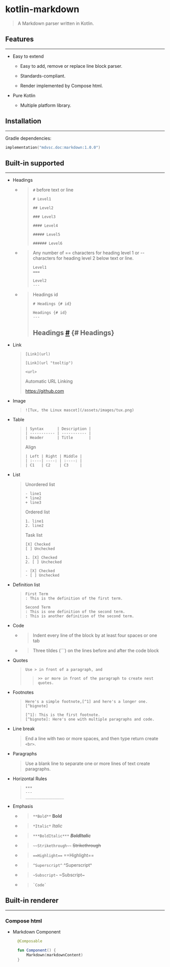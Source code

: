 # kotlin-markdown
> A Markdown parser written in Kotlin.

Features
---
---
- Easy to extend
  - Easy to add, remove or replace line block parser.
 
  - Standards-compliant.

  - Render implemented by Compose html.

- Pure Kotlin
  - Multiple platform library.
   
Installation
---
---
Gradle dependencies:
```kotlin
implementation("mdvsc.doc:markdown:1.0.0")
```
Built-in supported
---
---
- Headings
  - > `#` before text or line 
    > ```
    > # Level1
    > 
    > ## Level2
    > 
    > ### Level3
    > 
    > #### Level4
    > 
    > ##### Level5
    > 
    > ###### Level6
    > ```
  - > Any number of == characters for heading level 1 or -- characters for heading level 2 below text or line.
    > ```
    > Level1
    > ===
    > 
    > Level2
    > ---
    > ```
  - > Headings id
    > ```
    > # Headings {# id}
    > 
    > Headings {# id}
    > ---
    > ```
    > Headings [#](#Headings) {# Headings}
    > ---
- Link
  > ```
  > [Link](url)
  > 
  > [Link](url "tooltip")
  > 
  > <url>
  > ```
  > Automatic URL Linking
  > 
  > https://github.com
- Image
  > ```
  > ![Tux, the Linux mascot](/assets/images/tux.png)
  > ```
- Table
  > ```
  > | Syntax      | Description |
  > | ----------- | ----------- |
  > | Header      | Title       |
  > ```
  > Align
  > ```
  > | Left | Right | Middle |
  > | :----| ----: | :----: |
  > | C1   | C2    | C3     |
  > ```
- List
  > Unordered list
  > ```
  > - line1
  > * line2
  > + line3
  > ```
  > Ordered list
  > ```
  > 1. line1
  > 2. line2
  > ```
  > Task list
  > ```
  > [X] Checked
  > [ ] Unchecked
  > 
  > 1. [X] Checked
  > 2. [ ] Unchecked
  > 
  > - [X] Checked
  > - [ ] Unchecked
  > ```
- Definition list
  > ```
  > First Term
  > : This is the definition of the first term.
  > 
  > Second Term
  > : This is one definition of the second term.
  > : This is another definition of the second term.
  > ```
- Code
  - > Indent every line of the block by at least four spaces or one tab
  - > Three tildes (```) on the lines before and after the code block 
- Quotes
  > ```
  > Use > in front of a paragraph, and 
  > ```
  >> ```
  >> >> or more in front of the paragraph to create nest quotes.
  >> ```
- Footnotes
  > ```
  > Here's a simple footnote,[^1] and here's a longer one.[^bignote]
  >
  > [^1]: This is the first footnote.
  > [^bignote]: Here's one with multiple paragraphs and code.
  > ```
- Line break
  > End a line with two or more spaces, and then type return create `<br>`.
- Paragraphs
  > Use a blank line to separate one or more lines of text create paragraphs. 
- Horizontal Rules
  > ```
  > ***
  > ---
  > _________________
  > ```
- Emphasis
    - > `**Bold**` 
      > **Bold**
      > 
    - > `*Italic*`
      > *Italic*
      >
    - > `***BoldItalic***` 
      > ***BoldItalic***
      > 
    - > `~~Strikethrough~~` 
      > ~~Strikethrough~~
      > 
    - > `==Highlight==` 
      > ==Highlight==
      > 
    - > `^Superscript^` 
      > ^Superscript^
      > 
    - > `~Subscript~` 
      > ~Subscript~
      > 
    - > ```
      > `Code` 
      > ```

Built-in renderer
---
---
### Compose html
- Markdown Component
  ```kotlin
    @Composable
  
    fun Component() {
        Markdown(markdownContent)
    }
  ```
